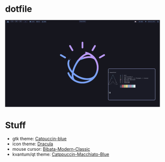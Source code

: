 # dotfile

![epicdesktop](./etc/gscreenshot_2022-09-15-164432.png)

# Stuff 
* gtk theme: [Catpuccin-blue](https://github.com/catppuccin/gtk)
* icon theme: [Dracula](https://github.com/dracula/gtk/files/5214870/Dracula.zip)
* mouse cursor: [Bibata-Modern-Classic](https://github.com/ful1e5/Bibata_Cursor)
* kvantum/qt theme: [Catppuccin-Macchiato-Blue](https://github.com/catppuccin/Kvantum)

